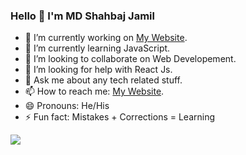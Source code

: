 ### Hello 👋 I'm MD Shahbaj Jamil

- 🔭 I’m currently working on [My Website](https://shahbajjamil.github.io/).
- 🌱 I’m currently learning JavaScript.
- 👯 I’m looking to collaborate on Web Developement.
- 🤔 I’m looking for help with React Js.
- 💬 Ask me about any tech related stuff.
- 📫 How to reach me: [My Website](https://shahbajjamil.github.io/).
- 😄 Pronouns: He/His
- ⚡ Fun fact: Mistakes + Corrections = Learning

<img src="https://github-readme-stats.vercel.app/api?username=shahbajjamil&hide=[%22contribs%22,%22issues%22]&show_icons=true">
